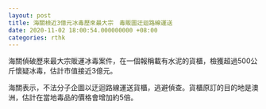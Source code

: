 ```yaml
---
layout: post
title: 海關檢近3億元冰毒歷來最大宗　毒販圖迂迴路線運送
date: 2020-11-02 18:00:54.000000000 +08:00
categories: rthk
---
```


海關偵破歷來最大宗販運冰毒案件，在一個報稱載有水泥的貨櫃，檢獲超過500公斤懷疑冰毒，估計市值接近3億元。

海關表示，不法分子企圖以迂迴路線運送貨櫃，逃避偵查。貨櫃原訂的目的地是澳洲，估計在當地毒品的價格會增加約5倍。
